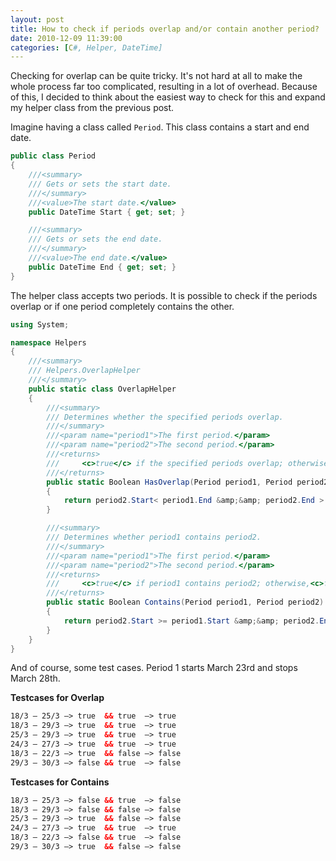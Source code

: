 ```yaml
---
layout: post
title: How to check if periods overlap and/or contain another period?
date: 2010-12-09 11:39:00
categories: [C#, Helper, DateTime]
---
```


Checking for overlap can be quite tricky. It's not hard at all to make the whole process far too complicated, resulting in a lot of overhead. Because of this, I decided to think about the easiest way to check for this and expand my helper class from the previous post.

Imagine having a class called `Period`. This class contains a start and end date.
```csharp
public class Period
{
	///<summary>
	/// Gets or sets the start date.
	///</summary>
	///<value>The start date.</value>
	public DateTime Start { get; set; }

	///<summary>
	/// Gets or sets the end date.
	///</summary>
	///<value>The end date.</value>
	public DateTime End { get; set; }
}
```

The helper class accepts two periods. It is possible to check if the periods overlap or if one period completely contains the other.

```csharp
using System;

namespace Helpers
{
    ///<summary>
    /// Helpers.OverlapHelper
    ///</summary>
    public static class OverlapHelper
    {
        ///<summary>
        /// Determines whether the specified periods overlap.
        ///</summary>
        ///<param name="period1">The first period.</param>
        ///<param name="period2">The second period.</param>
        ///<returns>
        /// 	<c>true</c> if the specified periods overlap; otherwise,<c>false</c>.
        ///</returns>
        public static Boolean HasOverlap(Period period1, Period period2)
        {
            return period2.Start< period1.End &amp;&amp; period2.End > period1.Start;
        }

        ///<summary>
        /// Determines whether period1 contains period2.
        ///</summary>
        ///<param name="period1">The first period.</param>
        ///<param name="period2">The second period.</param>
        ///<returns>
        /// 	<c>true</c> if period1 contains period2; otherwise,<c>false</c>.
        ///</returns>
        public static Boolean Contains(Period period1, Period period2)
        {
            return period2.Start >= period1.Start &amp;&amp; period2.End<= period1.End;
        }
    }
}
```


And of course, some test cases. Period 1 starts March 23rd and stops March 28th.

**Testcases for Overlap**

```xml
18/3 – 25/3 –> true  &&	true  –> true
18/3 – 29/3 –> true  &&	true  –> true
25/3 – 29/3 –> true  &&	true  –> true
24/3 – 27/3 –> true  &&	true  –> true
18/3 – 22/3 –> true  &&	false –> false
29/3 – 30/3 –> false && true  –> false
```

**Testcases for Contains**

```xml
18/3 – 25/3 –> false && true  –> false
18/3 – 29/3 –> false && false –> false
25/3 – 29/3 –> true  && false –> false
24/3 – 27/3 –> true  && true  –> true
18/3 – 22/3 –> false && true  –> false
29/3 – 30/3 –> true  && false –> false
```
